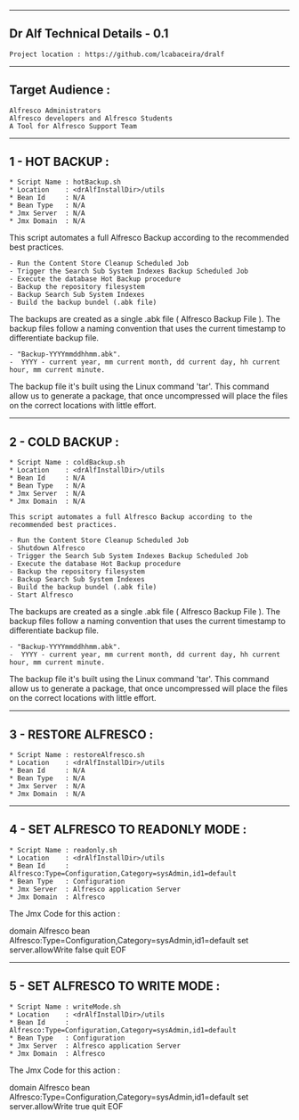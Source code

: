 ------------------------------
Dr Alf Technical Details - 0.1
------------------------------

    Project location : https://github.com/lcabaceira/dralf

-----------------
Target Audience :
-----------------

    Alfresco Administrators 
    Alfresco developers and Alfresco Students
    A Tool for Alfresco Support Team 

----------------
1 - HOT BACKUP :
---------------- 

    * Script Name : hotBackup.sh   
    * Location    : <drAlfInstallDir>/utils
    * Bean Id     : N/A
    * Bean Type   : N/A
    * Jmx Server  : N/A   
    * Jmx Domain  : N/A  

This script automates a full Alfresco Backup according to the recommended best practices.

    - Run the Content Store Cleanup Scheduled Job
    - Trigger the Search Sub System Indexes Backup Scheduled Job
    - Execute the database Hot Backup procedure
    - Backup the repository filesystem
    - Backup Search Sub System Indexes
    - Build the backup bundel (.abk file)

The backups are created as a single .abk file ( Alfresco Backup File ). The backup files follow a
naming convention that uses the current timestamp to differentiate backup file.

    - "Backup-YYYYmmddhhmm.abk". 
    -  YYYY - current year, mm current month, dd current day, hh current hour, mm current minute.
    
The backup file it's built using the Linux command 'tar'. This command allow us to generate a package, that once 
uncompressed will place the files on the correct locations with little effort.
       
-----------------
2 - COLD BACKUP :
----------------- 

    * Script Name : coldBackup.sh   
    * Location    : <drAlfInstallDir>/utils
    * Bean Id     : N/A
    * Bean Type   : N/A
    * Jmx Server  : N/A   
    * Jmx Domain  : N/A   
    
    This script automates a full Alfresco Backup according to the recommended best practices.

    - Run the Content Store Cleanup Scheduled Job
    - Shutdown Alfresco 
    - Trigger the Search Sub System Indexes Backup Scheduled Job
    - Execute the database Hot Backup procedure
    - Backup the repository filesystem
    - Backup Search Sub System Indexes
    - Build the backup bundel (.abk file)
    - Start Alfresco 

The backups are created as a single .abk file ( Alfresco Backup File ). The backup files follow a
naming convention that uses the current timestamp to differentiate backup file.

    - "Backup-YYYYmmddhhmm.abk". 
    -  YYYY - current year, mm current month, dd current day, hh current hour, mm current minute.
    
The backup file it's built using the Linux command 'tar'. This command allow us to generate a package, that once 
uncompressed will place the files on the correct locations with little effort. 
    
----------------------
3 - RESTORE ALFRESCO :
---------------------- 

    * Script Name : restoreAlfresco.sh   
    * Location    : <drAlfInstallDir>/utils
    * Bean Id     : N/A
    * Bean Type   : N/A
    * Jmx Server  : N/A   
    * Jmx Domain  : N/A  

-----------------------------------
4 - SET ALFRESCO TO READONLY MODE :
----------------------------------- 

    * Script Name : readonly.sh   
    * Location    : <drAlfInstallDir>/utils
    * Bean Id     : Alfresco:Type=Configuration,Category=sysAdmin,id1=default
    * Bean Type   : Configuration
    * Jmx Server  : Alfresco application Server   
    * Jmx Domain  : Alfresco    

The Jmx Code for this action :
 
domain Alfresco
bean Alfresco:Type=Configuration,Category=sysAdmin,id1=default
set server.allowWrite false
quit
EOF 
 
-----------------------------------
5 - SET ALFRESCO TO WRITE MODE :
----------------------------------- 

    * Script Name : writeMode.sh   
    * Location    : <drAlfInstallDir>/utils
    * Bean Id     : Alfresco:Type=Configuration,Category=sysAdmin,id1=default
    * Bean Type   : Configuration
    * Jmx Server  : Alfresco application Server   
    * Jmx Domain  : Alfresco  

The Jmx Code for this action :
  
domain Alfresco
bean Alfresco:Type=Configuration,Category=sysAdmin,id1=default
set server.allowWrite true
quit
EOF 
 
